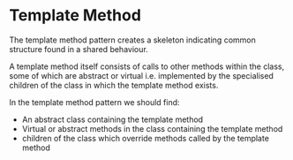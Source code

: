 # Template Method

The template method pattern creates a skeleton indicating common structure found in a shared behaviour. 

A template method itself consists of calls to other methods within the class, some of which are abstract or virtual i.e. implemented by the specialised children of the class in which the template method exists.

In the template method pattern we should find:
- An abstract class containing the template method
- Virtual or abstract methods in the class containing the template method
- children of the class which override methods called by the template method
